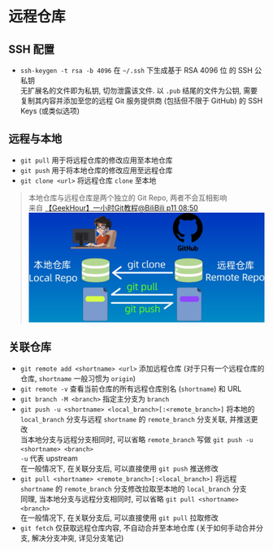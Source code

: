 # 远程仓库

## SSH 配置
* `ssh-keygen -t rsa -b 4096` 在 `~/.ssh` 下生成基于 RSA 4096 位 的 SSH 公私钥  
无扩展名的文件即为私钥, 切勿泄露该文件. 以 `.pub` 结尾的文件为公钥, 需要复制其内容并添加至您的远程 Git 服务提供商 (包括但不限于 GitHub) 的 SSH Keys (或类似选项)

## 远程与本地
* `git pull` 用于将远程仓库的修改应用至本地仓库
* `git push` 用于将本地仓库的修改应用至远程仓库
* `git clone <url>` 将远程仓库 `clone` 至本地

> 本地仓库与远程仓库是两个独立的 Git Repo, 两者不会互相影响  
> 来自 [【GeekHour】一小时Git教程@BiliBili p11 08:50
> ![SyncGitRepo.png](./Images/SyncGitRepo.png)
> ](https://www.bilibili.com/video/BV1HM411377j?p=11&t=8m50s)

## 关联仓库
* `git remote add <shortname> <url>` 添加远程仓库 (对于只有一个远程仓库的仓库, `shortname` 一般习惯为 `origin`)
* `git remote -v` 查看当前仓库的所有远程仓库别名 (`shortname`) 和 URL
* `git branch -M <branch>` 指定主分支为 `branch`
* `git push -u <shortname> <local_branch>[:<remote_branch>]` 将本地的 `local_branch` 分支与远程 `shortname` 的 `remote_branch` 分支关联, 并推送更改  
当本地分支与远程分支相同时, 可以省略 `remote_branch` 写做 `git push -u <shortname> <branch>`  
`-u` 代表 upstream  
在一般情况下, 在关联分支后, 可以直接使用 `git push` 推送修改
* `git pull <shortname> <remote_branch>[:<local_branch>]` 将远程 `shortname` 的 `remote_branch` 分支修改拉取至本地的 `local_branch` 分支  
同理, 当本地分支与远程分支相同时, 可以省略  `git pull <shortname> <branch>`  
在一般情况下, 在关联分支后, 可以直接使用 `git pull` 拉取修改
* `git fetch` 仅获取远程仓库内容, 不自动合并至本地仓库 (关于如何手动合并分支, 解决分支冲突, 详见分支笔记)
